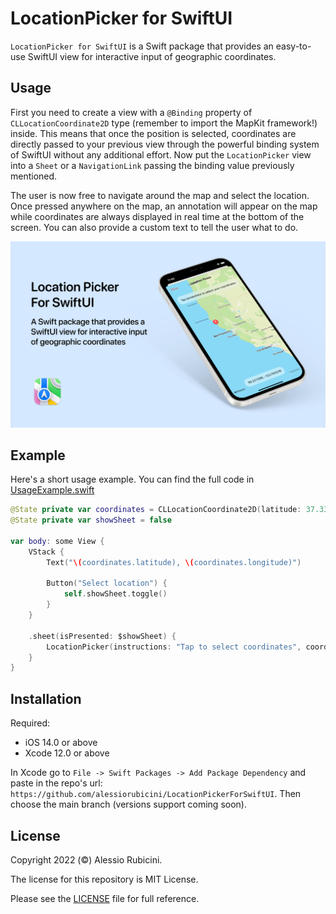 # LocationPicker for SwiftUI

`LocationPicker for SwiftUI` is a Swift package that provides an easy-to-use SwiftUI view for interactive input of geographic coordinates.

## Usage

First you need to create a view with a ``@Binding`` property of ``CLLocationCoordinate2D`` type (remember to import the MapKit framework!) inside. This means that once the position is selected, coordinates are directly passed to your previous view through the powerful binding system of SwiftUI without any additional effort. Now put the ``LocationPicker`` view into a ``Sheet`` or a ``NavigationLink`` passing the binding value previously mentioned.

The user is now free to navigate around the map and select the location. Once pressed anywhere on the map, an annotation will appear on the map while coordinates are always displayed in real time at the bottom of the screen. You can also provide a custom text to tell the user what to do.

![Location Picker](./Resources/LocationPickerForSwiftUI.png)


## Example

Here's a short usage example. You can find the full code in [UsageExample.swift](https://github.com/alessiorubicini/LocationPickerForSwiftUI/blob/master/Sources/LocationPicker/UsageExample.swift)

```swift
@State private var coordinates = CLLocationCoordinate2D(latitude: 37.333747, longitude: -122.011448)
@State private var showSheet = false

var body: some View {
    VStack {
        Text("\(coordinates.latitude), \(coordinates.longitude)")
        
        Button("Select location") {
            self.showSheet.toggle()
        }
    }

    .sheet(isPresented: $showSheet) {
        LocationPicker(instructions: "Tap to select coordinates", coordinates: $coordinates, dismissOnSelection: true)
    }
}
```


## Installation

Required:
- iOS 14.0 or above
- Xcode 12.0 or above

In Xcode go to `File -> Swift Packages -> Add Package Dependency` and paste in the repo's url: `https://github.com/alessiorubicini/LocationPickerForSwiftUI`.
Then choose the main branch (versions support coming soon).


## License

Copyright 2022 (©) Alessio Rubicini.

The license for this repository is MIT License.

Please see the [LICENSE](LICENSE) file for full reference.
